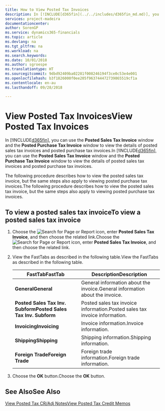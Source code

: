 ```yaml
---
title: How to View Posted Tax Invoices
description: In [!INCLUDE[d365fin](../../includes/d365fin_md.md)], you can use the **Posted Sales Tax Invoice** window and the **Posted Purchase Tax Invoice** window to view the details of posted sales tax invoices and posted purchase tax invoices.
services: project-madeira
documentationcenter: 
author: SorenGP
ms.service: dynamics365-financials
ms.topic: article
ms.devlang: na
ms.tgt_pltfrm: na
ms.workload: na
ms.search.keywords: 
ms.date: 10/01/2018
ms.author: sgroespe
ms.translationtype: HT
ms.sourcegitcommit: 9dbd92409ba02281f008246194f3ce0c53e4e001
ms.openlocfilehash: b3f1826000f0ee205f963744472739865519cf1a
ms.contentlocale: en-au
ms.lasthandoff: 09/28/2018

---
```

# <a name="view-posted-tax-invoices"></a><span data-ttu-id="e02e5-103">View Posted Tax Invoices</span><span class="sxs-lookup"><span data-stu-id="e02e5-103">View Posted Tax Invoices</span></span>
<span data-ttu-id="e02e5-104">In [!INCLUDE[d365fin](../../includes/d365fin_md.md)], you can use the **Posted Sales Tax Invoice** window and the **Posted Purchase Tax Invoice** window to view the details of posted sales tax invoices and posted purchase tax invoices.</span><span class="sxs-lookup"><span data-stu-id="e02e5-104">In [!INCLUDE[d365fin](../../includes/d365fin_md.md)], you can use the **Posted Sales Tax Invoice** window and the **Posted Purchase Tax Invoice** window to view the details of posted sales tax invoices and posted purchase tax invoices.</span></span>  

<span data-ttu-id="e02e5-105">The following procedure describes how to view the posted sales tax invoice, but the same steps also apply to viewing posted purchase tax invoices.</span><span class="sxs-lookup"><span data-stu-id="e02e5-105">The following procedure describes how to view the posted sales tax invoice, but the same steps also apply to viewing posted purchase tax invoices.</span></span>  

## <a name="to-view-a-posted-sales-tax-invoice"></a><span data-ttu-id="e02e5-106">To view a posted sales tax invoice</span><span class="sxs-lookup"><span data-stu-id="e02e5-106">To view a posted sales tax invoice</span></span>  

1.  <span data-ttu-id="e02e5-107">Choose the ![Search for Page or Report](../../media/ui-search/search_small.png "Search for Page or Report icon") icon, enter **Posted Sales Tax Invoice**, and then choose the related link.</span><span class="sxs-lookup"><span data-stu-id="e02e5-107">Choose the ![Search for Page or Report](../../media/ui-search/search_small.png "Search for Page or Report icon") icon, enter **Posted Sales Tax Invoice**, and then choose the related link.</span></span>  
2.  <span data-ttu-id="e02e5-108">View the FastTabs as described in the following table.</span><span class="sxs-lookup"><span data-stu-id="e02e5-108">View the FastTabs as described in the following table.</span></span>  

    |<span data-ttu-id="e02e5-109">FastTab</span><span class="sxs-lookup"><span data-stu-id="e02e5-109">FastTab</span></span>|<span data-ttu-id="e02e5-110">Description</span><span class="sxs-lookup"><span data-stu-id="e02e5-110">Description</span></span>|  
    |-------------|---------------------------------------|  
    |<span data-ttu-id="e02e5-111">**General**</span><span class="sxs-lookup"><span data-stu-id="e02e5-111">**General**</span></span>|<span data-ttu-id="e02e5-112">General information about the invoice.</span><span class="sxs-lookup"><span data-stu-id="e02e5-112">General information about the invoice.</span></span>|  
    |<span data-ttu-id="e02e5-113">**Posted Sales Tax Inv. Subform**</span><span class="sxs-lookup"><span data-stu-id="e02e5-113">**Posted Sales Tax Inv. Subform**</span></span>|<span data-ttu-id="e02e5-114">Posted sales tax invoice information.</span><span class="sxs-lookup"><span data-stu-id="e02e5-114">Posted sales tax invoice information.</span></span>|  
    |<span data-ttu-id="e02e5-115">**Invoicing**</span><span class="sxs-lookup"><span data-stu-id="e02e5-115">**Invoicing**</span></span>|<span data-ttu-id="e02e5-116">Invoice information.</span><span class="sxs-lookup"><span data-stu-id="e02e5-116">Invoice information.</span></span>|  
    |<span data-ttu-id="e02e5-117">**Shipping**</span><span class="sxs-lookup"><span data-stu-id="e02e5-117">**Shipping**</span></span>|<span data-ttu-id="e02e5-118">Shipping information.</span><span class="sxs-lookup"><span data-stu-id="e02e5-118">Shipping information.</span></span>|  
    |<span data-ttu-id="e02e5-119">**Foreign Trade**</span><span class="sxs-lookup"><span data-stu-id="e02e5-119">**Foreign Trade**</span></span>|<span data-ttu-id="e02e5-120">Foreign trade information.</span><span class="sxs-lookup"><span data-stu-id="e02e5-120">Foreign trade information.</span></span>|  

3.  <span data-ttu-id="e02e5-121">Choose the **OK** button.</span><span class="sxs-lookup"><span data-stu-id="e02e5-121">Choose the **OK** button.</span></span>  

## <a name="see-also"></a><span data-ttu-id="e02e5-122">See Also</span><span class="sxs-lookup"><span data-stu-id="e02e5-122">See Also</span></span>  
 [<span data-ttu-id="e02e5-123">View Posted Tax CR/Adj Notes</span><span class="sxs-lookup"><span data-stu-id="e02e5-123">View Posted Tax Credit Memos</span></span>](how-to-view-posted-tax-credit-memos.md)

